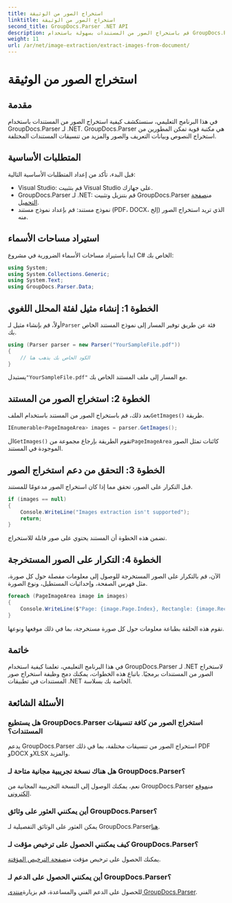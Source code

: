 ```yaml
---
title: استخراج الصور من الوثيقة
linktitle: استخراج الصور من الوثيقة
second_title: GroupDocs.Parser .NET API
description: قم باستخراج الصور من المستندات بسهولة باستخدام GroupDocs.Parser لـ .NET. قدرات معالجة المستندات لديك وتبسيط مهام استخراج الصور بكفاءة.
weight: 11
url: /ar/net/image-extraction/extract-images-from-document/
---
```


# استخراج الصور من الوثيقة

## مقدمة
في هذا البرنامج التعليمي، سنستكشف كيفية استخراج الصور من المستندات باستخدام GroupDocs.Parser لـ .NET. GroupDocs.Parser هي مكتبة قوية تمكن المطورين من استخراج النصوص وبيانات التعريف والصور والمزيد من تنسيقات المستندات المختلفة.
## المتطلبات الأساسية
قبل البدء، تأكد من إعداد المتطلبات الأساسية التالية:
- Visual Studio: قم بتثبيت Visual Studio على جهازك.
-  GroupDocs.Parser لـ .NET: قم بتنزيل وتثبيت GroupDocs.Parser من[صفحة التحميل](https://releases.groupdocs.com/parser/net/).
- نموذج مستند: قم بإعداد نموذج مستند (PDF، DOCX، إلخ) الذي تريد استخراج الصور منه.

## استيراد مساحات الأسماء
ابدأ باستيراد مساحات الأسماء الضرورية في مشروع C# الخاص بك:
```csharp
using System;
using System.Collections.Generic;
using System.Text;
using GroupDocs.Parser.Data;
```
## الخطوة 1: إنشاء مثيل لفئة المحلل اللغوي
 أولاً، قم بإنشاء مثيل لـ`Parser` فئة عن طريق توفير المسار إلى نموذج المستند الخاص بك.
```csharp
using (Parser parser = new Parser("YourSampleFile.pdf"))
{
    // الكود الخاص بك يذهب هنا
}
```
 يستبدل`"YourSampleFile.pdf"` مع المسار إلى ملف المستند الخاص بك.
## الخطوة 2: استخراج الصور من المستند
 بعد ذلك، قم باستخراج الصور من المستند باستخدام الملف`GetImages()` طريقة.
```csharp
IEnumerable<PageImageArea> images = parser.GetImages();
```
 ال`GetImages()` تقوم الطريقة بإرجاع مجموعة من`PageImageArea` كائنات تمثل الصور الموجودة في المستند.
## الخطوة 3: التحقق من دعم استخراج الصور
قبل التكرار على الصور، تحقق مما إذا كان استخراج الصور مدعومًا للمستند.
```csharp
if (images == null)
{
    Console.WriteLine("Images extraction isn't supported");
    return;
}
```
تضمن هذه الخطوة أن المستند يحتوي على صور قابلة للاستخراج.
## الخطوة 4: التكرار على الصور المستخرجة
الآن، قم بالتكرار على الصور المستخرجة للوصول إلى معلومات مفصلة حول كل صورة، مثل فهرس الصفحة، وإحداثيات المستطيل، ونوع الصورة.
```csharp
foreach (PageImageArea image in images)
{
    Console.WriteLine($"Page: {image.Page.Index}, Rectangle: {image.Rectangle}, Type: {image.FileType}");
}
```
تقوم هذه الحلقة بطباعة معلومات حول كل صورة مستخرجة، بما في ذلك موقعها ونوعها.

## خاتمة
في هذا البرنامج التعليمي، تعلمنا كيفية استخدام GroupDocs.Parser لـ .NET لاستخراج الصور من المستندات برمجيًا. باتباع هذه الخطوات، يمكنك دمج وظيفة استخراج صور المستندات في تطبيقات .NET الخاصة بك بسلاسة.

## الأسئلة الشائعة
### هل يستطيع GroupDocs.Parser استخراج الصور من كافة تنسيقات المستندات؟
يدعم GroupDocs.Parser استخراج الصور من تنسيقات مختلفة، بما في ذلك PDF وDOCX وXLSX والمزيد.
### هل هناك نسخة تجريبية مجانية متاحة لـ GroupDocs.Parser؟
 نعم، يمكنك الوصول إلى النسخة التجريبية المجانية من GroupDocs.Parser من[موقع إلكتروني](https://releases.groupdocs.com/).
### أين يمكنني العثور على وثائق GroupDocs.Parser؟
 يمكن العثور على الوثائق التفصيلية لـ GroupDocs.Parser[هنا](https://tutorials.groupdocs.com/parser/net/).
### كيف يمكنني الحصول على ترخيص مؤقت لـ GroupDocs.Parser؟
 يمكنك الحصول على ترخيص مؤقت من[صفحة الترخيص المؤقتة](https://purchase.groupdocs.com/temporary-license/).
### أين يمكنني الحصول على الدعم لـ GroupDocs.Parser؟
 للحصول على الدعم الفني والمساعدة، قم بزيارة[منتدى GroupDocs.Parser](https://forum.groupdocs.com/c/parser/17).